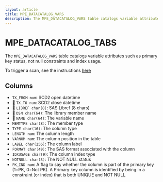 ```yaml
---
layout: article
title: MPE_DATACATALOG_VARS
description: The MPE_DATACATALOG_VARS table catalogs variable attributes such as primary key status, not null constraints and index usage.
---
```


# MPE_DATACATALOG_TABS

The `MPE_DATACATALOG_VARS` table catalogs variable attributes such as primary key status, not null constraints and index usage.

To trigger a scan, see the instructions [here](https://docs.datacontroller.io/admin-services/#refresh-data-catalog)

## Columns

 - `TX_FROM num`: SCD2 open datetime 
 - 🔑 `TX_TO num`: SCD2 close datetime
 - 🔑 `LIBREF char(8)`: SAS Libref (8 chars)
 - 🔑 `DSN char(64)`: The library member name
 - 🔑 `NAME char(64)`: The variable name
 - `MEMTYPE char(8)`: The member type
 - `TYPE char(16)`: The column type
 - `LENGTH num`: The column length
 - `VARNUM num`: The column position in the table
 - `LABEL char(256)`: The column label
 - `FORMAT char(49)`: The SAS format associated with the column
 - `IDXUSAGE char(9)`: The column index type
 - `NOTNULL char(3)`: The NOT NULL status
 - `PK_IND num`: A flag to say whether the column is part of the primary key (1=PK, 0=Not PK).  A Primary key column is identified by being in a constraint (or index) that is both UNIQUE and NOT NULL.



